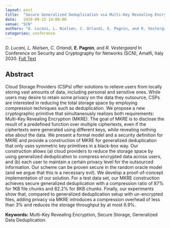 ```yaml
---
layout: post
title:  "Secure Generalized Deduplication via Multi-Key Revealing Encryption"
date:   2020-09-15 14:00:00
venue: "SCN"
authors: "D. Lucani, L. Nielsen, C. Orlandi, E. Pagnin, and R. Vestergaard"
categories: conference
---
```


*D. Lucani, L. Nielsen, C. Orlandi,* **E. Pagnin**, and *R. Vestergaard*
In Conference on Security and Cryptography for Networks (SCN), Amalfi, Italy 2020.
[Full Text](https://eprint.iacr.org/2020/799.pdf)

## Abstract

Cloud Storage Providers (CSPs) offer solutions to relieve users from locally storing vast amounts of data, including personal and sensitive ones. While users may desire to retain some privacy on the data they outsource, CSPs are interested in reducing the total storage space by employing compression techniques such as deduplication. We propose a new cryptographic primitive that simultaneously realizes both requirements: Multi-Key Revealing Encryption (MKRE). The goal of MKRE is to disclose the result of a predefined function over multiple ciphertexts, even if the ciphertexts were generated using different keys, while revealing nothing else about the data. We present a formal model and a security definition for MKRE and provide a construction of MKRE for generalized deduplication that only uses symmetric key primitives in a black-box way. Our construction allows (a) cloud providers to reduce the storage space by using generalized deduplication to compress encrypted data across users, and (b) each user to maintain a certain privacy level for the outsourced information. Our scheme can be proven secure in the random oracle model (and we argue that this is a necessary evil). We develop a proof-of-concept implementation of our solution. For a test data set, our MKRE construction achieves secure generalized deduplication with a compression ratio of 87% for 1KB file chunks and 82.2% for 8KB chunks. Finally, our experiments show that, compared to generalized deduplication setup with un-encrypted files, adding privacy via MKRE introduces a compression overhead of less than 3% and reduces the storage throughput by at most 6.9%.

**Keywords:**
Multi-Key Revealing Encryption, Secure Storage, Generalized Data Deduplication.